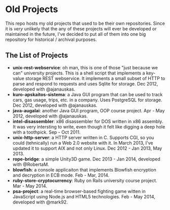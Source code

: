 Old Projects
============

This repo hosts my old projects that used to be their own repositories.
Since it is *very* unlikely that the any of these projects will ever be
developed or maintained in the future, I've decided to put all of them
into one big repository for historical / archival purposes.

The List of Projects
--------------------

* **unix-rest-webservice**: oh man, this is one of those "just because
  we can" university projects. This is a shell script that implements a
  key-value storage REST webservice. It implements a small subset of
  HTTP to parse and respond to requests and uses Sqlite for storage.
  Dec 2012, developed with @ajanauskas.
* **kuro-apskaitos-sistema**: a Java GUI program that can be used to
  track cars, gas usage, trips, etc. in a company. Uses PostgreSQL for
  storage.
  Dec 2012, developed with @ajanauskas.
* **java-augalai**: another Java GUI program, OOP course project.
  Apr - May 2012, developed with @ajanauskas.
* **intel-disassembler**: x86 disassembler for DOS written in x86
  assembly. It was very intersting to write, even though it felt like
  digging a deep hole with a toothpick.
  Sep - Oct 2011.
* **unix-http-server**: a HTTP server written in C. Supports CGI, so
  you could (tehnically) run a Web 2.0 website with it. In March 2013,
  I've updated it to support AIX and not only Linux.
  Dec 2012 - Jan 2013, May 2013.
* **rope-bridge**: a simple Unity3D game.
  Dec 2013 - Jan 2014, developed with @RobertaM.
* **blowfish**: a console applicaiton that implements Blowfish encryption
  and decryption in ECB mode.
  Feb - Mar, 2014.
* **ruby-store-cryptocurrency**: Ruby on Rails university course project.
  Mar - May 2014.
* **psa-project**: a real-time browser-based fighting game witten in
  JavaScript using Node.js and HTML5 technologies.
  Feb - May 2014, developed with @mark92.
